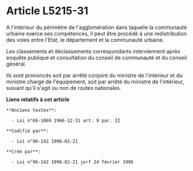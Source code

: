 # Article L5215-31

A l'intérieur du périmètre de l'agglomération dans laquelle la communauté urbaine exerce ses compétences, il peut être
procédé à une redistribution des voies entre l'Etat, le département et la communauté urbaine.

Les classements et déclassements correspondants interviennent après enquête publique et consultation du conseil de communauté
et du conseil général.

Ils sont prononcés soit par arrêté conjoint du ministre de l'intérieur et du ministre chargé de l'équipement, soit par arrêté
du ministre de l'intérieur, suivant qu'il s'agit ou non de routes nationales.

**Liens relatifs à cet article**

	**Anciens textes**:

	  - Loi n°66-1069 1966-12-31 art. 9 par. II

	**Codifié par**:

	  - Loi n°96-142 1996-02-21

	**Créé par**:

	  - Loi n°96-142 1996-02-21 jorf 24 février 1996
